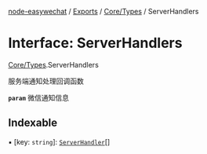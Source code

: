 [node-easywechat](../README.md) / [Exports](../modules.md) / [Core/Types](../modules/Core_Types.md) / ServerHandlers

# Interface: ServerHandlers

[Core/Types](../modules/Core_Types.md).ServerHandlers

服务端通知处理回调函数

**`param`** 微信通知信息

## Indexable

▪ [key: `string`]: [`ServerHandler`](../modules/Core_Types.md#serverhandler)[]
